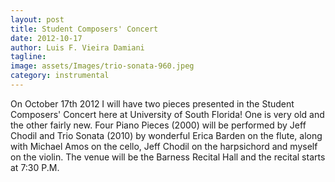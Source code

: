 ```yaml
---
layout: post
title: Student Composers' Concert
date: 2012-10-17
author: Luis F. Vieira Damiani
tagline:
image: assets/Images/trio-sonata-960.jpeg
category: instrumental
---
```


On October 17th 2012 I will have two pieces presented in the Student Composers' Concert here at University of South Florida! One is very old and the other fairly new. Four Piano Pieces (2000) will be performed by Jeff Chodil and Trio Sonata (2010) by wonderful Erica Barden on the flute, along with Michael Amos on the cello, Jeff Chodil on the harpsichord and myself on the violin. The venue will be the Barness Recital Hall and the recital starts at 7:30 P.M.